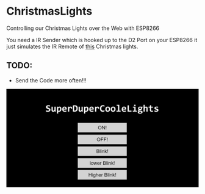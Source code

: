 # ChristmasLights
Controlling our Christmas Lights over the Web with ESP8266

You need a IR Sender which is hooked up to the D2 Port on your ESP8266 it just simulates the IR Remote of [this](https://shop.krinnerusa.com/lumix-led-christmas-tree-candles/lumix-suplerlight-crystal-mini-cashmere.html) Christmas lights.

## TODO:
- Send the Code more often!!!

![Website Screenshot](Website.png)
